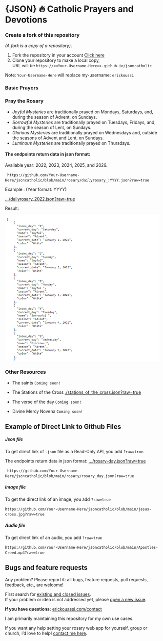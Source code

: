# {JSON} 🔥 Catholic Prayers and Devotions


### Create a fork of this repository
 *(A fork is a copy of a repository)*.
1. Fork the repository in your account [Click here](https://github.com/erickouassi/jsoncatholic/fork)
2. Clone your repository to make a local copy,<br />
URL will be `https://<<Your-Username-Here>>.github.io/jsoncatholic`

Note: `Your-Username-Here` will replace my-username: `erickoussi`

### Basic Prayers


### Pray the Rosary
- *Joyful Mysteries* are traditionally prayed on Mondays, Saturdays, and, during the season of Advent, on Sundays.
- *Sorrowful Mysteries* are traditionally prayed on Tuesdays, Fridays, and, during the season of Lent, on Sundays.
- *Glorious Mysteries* are traditionally prayed on Wednesdays and, outside the seasons of Advent and Lent, on Sundays.
- *Luminous Mysteries* are traditionally prayed on Thursdays.

#### The endpoints return data in json format:

Available year: 2022, 2023, 2024, 2025, and 2026.

` https://github.com/Your-Username-Here/jsoncatholic/blob/main/rosary/dailyrosary_:YYYY.json?raw=true`

Example : (Year format: YYYY)

[.../dailyrosary_2022.json?raw=true](https://raw.githubusercontent.com/erickouassi/jsoncatholic/main/rosary/dailyrosary_2022.json)

Result:

![This is an image](https://github.com/erickouassi/jsoncatholic/blob/main/year_json1.png?raw=true)

### Other Resources
- The saints `Coming soon!`

- The Stations of the Cross [./stations_of_the_cross.json?raw=true](https://raw.githubusercontent.com/erickouassi/jsoncatholic/main/stations_of_the_cross.json)

- The verse of the day `Coming soon!`

- Divine Mercy Novena `Coming soon!`


## Example of Direct Link to Github Files

##### Json file
To get direct link of `.json` file as a Read-Only API, you add `?raw=true`.

The endpoints return data in json format:
[.../rosary-day.json?raw=true](https://raw.githubusercontent.com/erickouassi/jsoncatholic/main/rosary/rosary_day.json)

` https://github.com/Your-Username-Here/jsoncatholic/blob/main/rosary/rosary_day.json?raw=true`


##### Image file
To get the direct link of an image, you add `?raw=true` 

`https://github.com/Your-Username-Here/jsoncatholic/blob/main/jesus-cross.jpg?raw=true`

##### Audio file
To get direct link of an audio, you add `?raw=true` 

`https://github.com/Your-Username-Here/jsoncatholic/blob/main/Apostles-Creed.mp4?raw=true`


## Bugs and feature requests
Any problem? Please report it: all bugs, feature requests, pull requests, feedback, etc., are welcome!

First search for [existing and closed issues](https://github.com/erickouassi/jsoncatholic/issues?utf8=%E2%9C%93&q=is%3Aissue). <br />
If your problem or idea is not addressed yet, please [open a new issue](https://github.com/erickouassi/jsoncatholic/issues/new/choose).

**If you have questions:**  [erickouassi.com/contact](https://erickouassi.com/contact.html)

I am primarily maintaining this repository for my own use cases. 

If you want any help setting your rosary web app for yourself, group or church, I’d love to help! [contact me here](https://erickouassi.com/contact.html).

